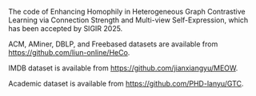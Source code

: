 The code of Enhancing Homophily in Heterogeneous Graph Contrastive Learning via Connection Strength and Multi-view Self-Expression, which has been accepted by SIGIR 2025.

ACM, AMiner, DBLP, and Freebased datasets are available from https://github.com/liun-online/HeCo.

IMDB dataset is available from https://github.com/jianxiangyu/MEOW.

Academic dataset is available from https://github.com/PHD-lanyu/GTC.

